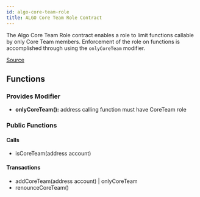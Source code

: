 ```yaml
---
id: algo-core-team-role
title: ALGO Core Team Role Contract
---
```


The Algo Core Team Role contract enables a role to limit functions callable by only Core Team members. Enforcement of the role on functions is accomplished through using the `onlyCoreTeam` modifier.

[Source](https://github.com/Superalgos/ALGOToken/blob/master/labs/algo-token-distribution/src/AdvancedAlgos.AlgoToken.AlgoTokenDistribution/SmartContracts/src/AlgoCoreTeamRole.sol)

## Functions

### Provides Modifier

- **onlyCoreTeam():** address calling function must have CoreTeam role

### Public Functions

#### Calls

- isCoreTeam(address account)

#### Transactions

- addCoreTeam(address account) | onlyCoreTeam
- renounceCoreTeam()
